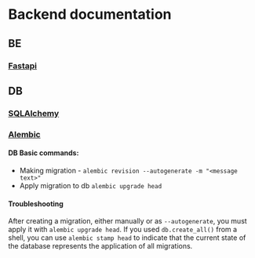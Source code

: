 # Backend documentation

## BE

### [Fastapi](https://fastapi.tiangolo.com/tutorial/first-steps/)

## DB

### [SQLAlchemy](https://docs.sqlalchemy.org/en/20/)

### [Alembic](https://alembic.sqlalchemy.org/en/latest/)

#### DB Basic commands:

- Making migration - `alembic revision --autogenerate -m "<message text>"`
- Apply migration to db `alembic upgrade head`


#### Troubleshooting

After creating a migration, either manually or as `--autogenerate`, you must apply it with `alembic upgrade head`. If you
used `db.create_all()` from a shell, you can use `alembic stamp head` to indicate that the current state of the database
represents the application of all migrations.
